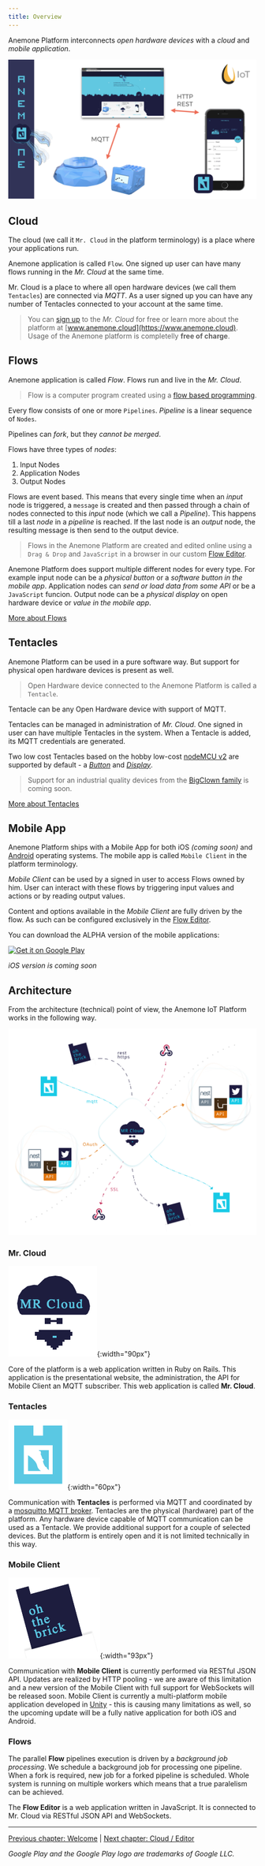 ```yaml
---
title: Overview
---
```


Anemone Platform interconnects *open hardware devices* with a *cloud* and *mobile application*.

![Anemone Platform Overview](/images/overview.png)

## Cloud

The cloud (we call it `Mr. Cloud` in the platform terminology) is a place where your applications run.

Anemone application is called `Flow`. One signed up user can have many flows running in the *Mr. Cloud* at the same time.

Mr. Cloud is a place to where all open hardware devices (we call them `Tentacles`) are connected via *MQTT*. As a user signed up you can have any number of Tentacles connected to your account at the same time.

> You can [sign up](https://www.anemone.cloud/users/sign_up) to the *Mr. Cloud* for free or learn more about the platform at [www.anemone.cloud](https://www.anemone.cloud). Usage of the Anemone platform is completelly **free of charge**.

## Flows

Anemone application is called *Flow*. Flows run and live in the *Mr. Cloud*.

> Flow is a computer program created using a [flow based programming](https://en.wikipedia.org/wiki/Flow-based_programming).

Every flow consists of one or more `Pipelines`. *Pipeline* is a linear sequence of `Nodes`.

Pipelines can *fork*, but they *cannot be merged*.

Flows have three types of *nodes*:

1. Input Nodes
2. Application Nodes
3. Output Nodes

Flows are event based. This means that every single time when an *input* node is triggered, a `message` is created and then passed through a chain of nodes connected to this *input* node (which we call a *Pipeline*). This happens till a last *node* in a *pipeline* is reached. If the last node is an *output* node, the resulting message is then send to the output device.

> Flows in the Anemone Platform are created and edited online using a `Drag & Drop` and `JavaScript` in a browser in our custom [Flow Editor](/cloud/editor).

Anemone Platform does support multiple different nodes for every type. For example input node can be a *physical button* or a *software button in the mobile app*. Application nodes can *send or load data from some API* or be a `JavaScript` funcion. Output node can be a *physical display* on open hardware device or *value in the mobile app*.

[More about Flows <i class="fa fa-arrow-right" aria-hidden="true"></i>](/cloud/flows)

## Tentacles

Anemone Platform can be used in a pure software way. But support for physical open hardware devices is present as well.

> Open Hardware device connected to the Anemone Platform is called a `Tentacle`.

Tentacle can be any Open Hardware device with support of MQTT.

Tentacles can be managed in administration of *Mr. Cloud*. One signed in user can have multiple Tentacles in the system. When a Tentacle is added, its MQTT credentials are generated.

Two low cost Tentacles based on the hobby low-cost [nodeMCU v2](https://www.seeedstudio.com/NodeMCU-v2-Lua-based-ESP8266-development-kit-p-2415.html) are supported by default - a [*Button*](/devices/button) and [*Display*](/devices/display).

> Support for an industrial quality devices from the [BigClown family](https://www.bigclown.com/) is coming soon.

[More about Tentacles <i class="fa fa-arrow-right" aria-hidden="true"></i>](/cloud/tentacles)

## Mobile App

Anemone Platform ships with a Mobile App for both iOS *(coming soon)* and [Android](https://play.google.com/store/apps/details?id=cz.juicymo.contracts.android.anemone.beta) operating systems. The mobile app is called `Mobile Client` in the platform terminology.

*Mobile Client* can be used by a signed in user to access Flows owned by him. User can interact with these flows by triggering input values and actions or by reading output values.

Content and options available in the *Mobile Client* are fully driven by the flow. As such can be configured exclusively in the [Flow Editor](/cloud/editor).

You can download the ALPHA version of the mobile applications:

<a href='https://play.google.com/store/apps/details?id=cz.juicymo.contracts.android.anemone.beta&pcampaignid=MKT-Other-global-all-co-prtnr-py-PartBadge-Mar2515-1'><img alt='Get it on Google Play' src='https://play.google.com/intl/en_us/badges/images/generic/en_badge_web_generic.png'/></a>

*iOS version is coming soon*

## Architecture

From the architecture (technical) point of view, the Anemone IoT Platform works in the following way.

![Anemone Platform Architecture](/images/architecture.svg)

### Mr. Cloud

![Anemone Platform - Mr. Cloud](/images/anemone_mr_cloud.png){:width="90px"}

Core of the platform is a web application written in Ruby on Rails. This application is the presentational website, the administration, the API for Mobile Client an MQTT subscriber. This web application is called **Mr. Cloud**.

### Tentacles

![Anemone Platform - Tentacle Icon](/images/anemone_tentacle.png){:width="60px"}

Communication with **Tentacles** is performed via MQTT and coordinated by a [mosquitto MQTT broker](https://mosquitto.org/). Tentacles are the physical (hardware) part of the platform. Any hardware device capable of MQTT communication can be used as a Tentacle. We provide additional support for a couple of selected devices. But the platform is entirely open and it is not limited technically in this way.

### Mobile Client

![Anemone Platform - Mobile Client Icon](/images/anemone_mobile_client.png){:width="93px"}

Communication with **Mobile Client** is currently performed via RESTful JSON API. Updates are realized by HTTP pooling - we are aware of this limitation and a new version of the Mobile Client with full support for WebSockets will be released soon. Mobile Client is currently a multi-platform mobile application developed in [Unity](https://unity3d.com/) - this is causing many limitations as well, so the upcoming update will be a fully native application for both iOS and Android.

### Flows

The parallel **Flow** pipelines execution is driven by a *background job processing*. We schedule a background job for processing one pipeline. When a fork is required, new job for a forked pipeline is scheduled. Whole system is running on multiple workers which means that a true paralelism can be achieved.

The **Flow Editor** is a web application written in JavaScript. It is connected to Mr. Cloud via RESTful JSON API and WebSockets.

-----

[<i class="fa fa-arrow-left" aria-hidden="true"></i> Previous chapter: Welcome](/) | [Next chapter: Cloud / Editor <i class="fa fa-arrow-right" aria-hidden="true"></i>](/cloud/editor)

*Google Play and the Google Play logo are trademarks of Google LLC.*
